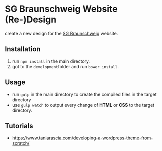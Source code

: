 # SG Braunschweig Website (Re-)Design
create a new design for the [SG Braunschweig](www.sg-braunschweig.de) website.

## Installation
1. run `npm install` in the main directory.
2. got to the `development`folder and run `bower install`.

## Usage
* run `gulp` in the main directory to create the compiled files in the target directory
* use `gulp watch` to output every change of **HTML** or **CSS** to the target directory.

## Tutorials
* https://www.taniarascia.com/developing-a-wordpress-theme-from-scratch/
